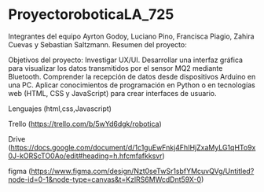 # ProyectoroboticaLA_725
Integrantes del equipo
Ayrton Godoy,
 Luciano Pino,
 Francisca Piagio,
 Zahira Cuevas y
 Sebastian Saltzmann.
Resumen del proyecto:

Objetivos del proyecto:
Investigar UX/UI.
Desarrollar una interfaz gráfica para visualizar los datos transmitidos por el sensor MQ2 mediante Bluetooth.
Comprender la recepción de datos desde dispositivos Arduino en una PC.
Aplicar conocimientos de programación en Python o en tecnologías web (HTML, CSS y JavaScript) para crear interfaces de usuario.


Lenguajes (html,css,Javascript)

Trello (https://trello.com/b/5wYd6dgk/robotica)

Drive (https://docs.google.com/document/d/1c1guEwFnkj4FhIHjZxaMyLG1qHTo9x0J-kORScTO0Ao/edit#heading=h.hfcmfafkksvr)

figma (https://www.figma.com/design/Nzt0seTwSr1sbfYMcuvQVg/Untitled?node-id=0-1&node-type=canvas&t=KzlRS6MWcdDnt59X-0)
